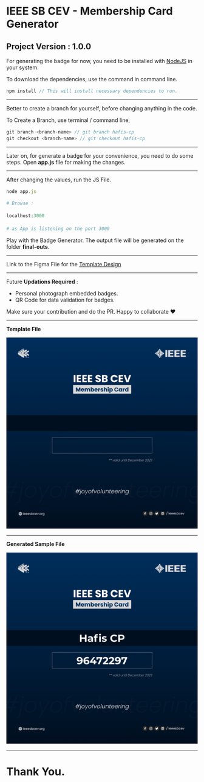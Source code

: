 # IEEE SB CEV - Membership Card Generator

## Project Version : 1.0.0

For generating the badge for now,
you need to be installed with [NodeJS](https://nodejs.org/en) in your system.

To download the dependencies, use the command in command line.

```javascript
npm install // This will install necessary dependencies to run.
```

---

Better to create a branch for yourself, before changing anything in the code.

To Create a Branch, use terminal / command line,

```javascript
git branch <branch-name> // git branch hafis-cp
git checkout <branch-name> // git checkout hafis-cp
```

---

Later on, for generate a badge for your convenience, you need to do some steps. Open **app.js** file for making the changes.

---

After changing the values, run the JS File.

```ruby
node app.js
```

```ruby
# Browse :

localhost:3000

# as App is listening on the port 3000
```

Play with the Badge Generator.
The output file will be generated on the folder **final-outs**.

---

Link to the Figma File for the [Template Design](https://www.figma.com/file/ZyyVqOrNODGtHL26OQQ7zI/IEEE-Membership-Card-Generator?type=design&node-id=0%3A1&mode=design&t=pEXv2FevVCZMCN1F-1)

---

Future **Updations Required** :

- Personal photograph embedded badges.
- QR Code for data validation for badges.

Make sure your contribution and do the PR. Happy to collaborate ♥

---

**Template File**

![Template](img/template.png)

---

**Generated Sample File**

![Sample Generated](img/sample.png)

---

# Thank You.
